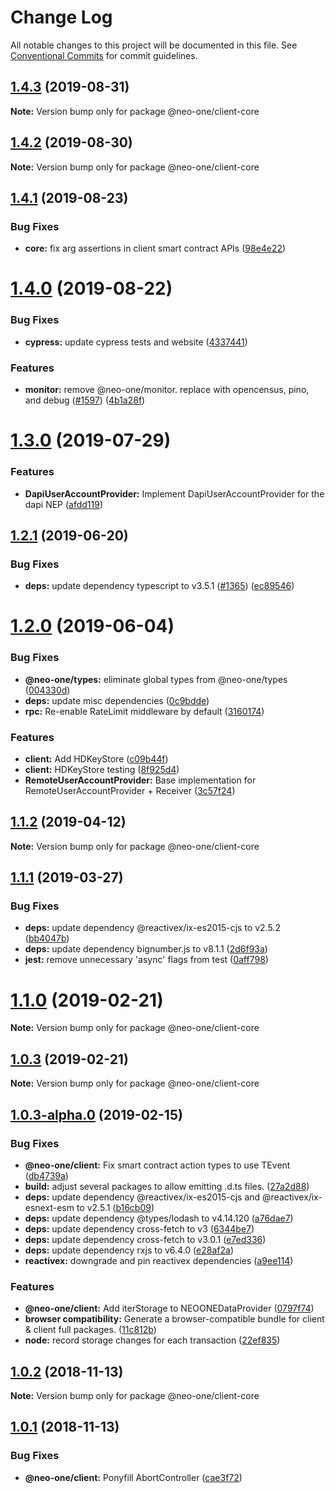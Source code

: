 # Change Log

All notable changes to this project will be documented in this file.
See [Conventional Commits](https://conventionalcommits.org) for commit guidelines.

## [1.4.3](https://github.com/neo-one-suite/neo-one/compare/@neo-one/client-core@1.4.2...@neo-one/client-core@1.4.3) (2019-08-31)

**Note:** Version bump only for package @neo-one/client-core





## [1.4.2](https://github.com/neo-one-suite/neo-one/compare/@neo-one/client-core@1.4.1...@neo-one/client-core@1.4.2) (2019-08-30)

**Note:** Version bump only for package @neo-one/client-core





## [1.4.1](https://github.com/neo-one-suite/neo-one/compare/@neo-one/client-core@1.4.0...@neo-one/client-core@1.4.1) (2019-08-23)


### Bug Fixes

* **core:** fix arg assertions in client smart contract APIs ([98e4e22](https://github.com/neo-one-suite/neo-one/commit/98e4e22))





# [1.4.0](https://github.com/neo-one-suite/neo-one/compare/@neo-one/client-core@1.3.0...@neo-one/client-core@1.4.0) (2019-08-22)


### Bug Fixes

* **cypress:** update cypress tests and website ([4337441](https://github.com/neo-one-suite/neo-one/commit/4337441))


### Features

* **monitor:** remove @neo-one/monitor. replace with opencensus, pino, and debug ([#1597](https://github.com/neo-one-suite/neo-one/issues/1597)) ([4b1a28f](https://github.com/neo-one-suite/neo-one/commit/4b1a28f))





# [1.3.0](https://github.com/neo-one-suite/neo-one/compare/@neo-one/client-core@1.2.1...@neo-one/client-core@1.3.0) (2019-07-29)


### Features

* **DapiUserAccountProvider:** Implement DapiUserAccountProvider for the dapi NEP ([afdd119](https://github.com/neo-one-suite/neo-one/commit/afdd119))





## [1.2.1](https://github.com/neo-one-suite/neo-one/compare/@neo-one/client-core@1.2.0...@neo-one/client-core@1.2.1) (2019-06-20)


### Bug Fixes

* **deps:** update dependency typescript to v3.5.1 ([#1365](https://github.com/neo-one-suite/neo-one/issues/1365)) ([ec89546](https://github.com/neo-one-suite/neo-one/commit/ec89546))





# [1.2.0](https://github.com/neo-one-suite/neo-one/compare/@neo-one/client-core@1.1.2...@neo-one/client-core@1.2.0) (2019-06-04)


### Bug Fixes

* **@neo-one/types:** eliminate global types from @neo-one/types ([004330d](https://github.com/neo-one-suite/neo-one/commit/004330d))
* **deps:** update misc dependencies ([0c9bdde](https://github.com/neo-one-suite/neo-one/commit/0c9bdde))
* **rpc:** Re-enable RateLimit middleware by default ([3160174](https://github.com/neo-one-suite/neo-one/commit/3160174))


### Features

* **client:** Add HDKeyStore ([c09b44f](https://github.com/neo-one-suite/neo-one/commit/c09b44f))
* **client:** HDKeyStore testing ([8f925d4](https://github.com/neo-one-suite/neo-one/commit/8f925d4))
* **RemoteUserAccountProvider:** Base implementation for RemoteUserAccountProvider + Receiver ([3c57f24](https://github.com/neo-one-suite/neo-one/commit/3c57f24))





## [1.1.2](https://github.com/neo-one-suite/neo-one/compare/@neo-one/client-core@1.1.1...@neo-one/client-core@1.1.2) (2019-04-12)

**Note:** Version bump only for package @neo-one/client-core





## [1.1.1](https://github.com/neo-one-suite/neo-one/compare/@neo-one/client-core@1.1.0...@neo-one/client-core@1.1.1) (2019-03-27)


### Bug Fixes

* **deps:** update dependency @reactivex/ix-es2015-cjs to v2.5.2 ([bb4047b](https://github.com/neo-one-suite/neo-one/commit/bb4047b))
* **deps:** update dependency bignumber.js to v8.1.1 ([2d6f93a](https://github.com/neo-one-suite/neo-one/commit/2d6f93a))
* **jest:** remove unnecessary 'async' flags from test ([0aff798](https://github.com/neo-one-suite/neo-one/commit/0aff798))





# [1.1.0](https://github.com/neo-one-suite/neo-one/compare/@neo-one/client-core@1.0.3...@neo-one/client-core@1.1.0) (2019-02-21)

**Note:** Version bump only for package @neo-one/client-core





## [1.0.3](https://github.com/neo-one-suite/neo-one/compare/@neo-one/client-core@1.0.3-alpha.0...@neo-one/client-core@1.0.3) (2019-02-21)

**Note:** Version bump only for package @neo-one/client-core





## [1.0.3-alpha.0](https://github.com/neo-one-suite/neo-one/compare/@neo-one/client-core@1.0.2...@neo-one/client-core@1.0.3-alpha.0) (2019-02-15)


### Bug Fixes

* **@neo-one/client:** Fix smart contract action types to use TEvent ([db4739a](https://github.com/neo-one-suite/neo-one/commit/db4739a))
* **build:** adjust several packages to allow emitting .d.ts files. ([27a2d88](https://github.com/neo-one-suite/neo-one/commit/27a2d88))
* **deps:** update dependency @reactivex/ix-es2015-cjs and @reactivex/ix-esnext-esm to v2.5.1 ([b16cb09](https://github.com/neo-one-suite/neo-one/commit/b16cb09))
* **deps:** update dependency @types/lodash to v4.14.120 ([a76dae7](https://github.com/neo-one-suite/neo-one/commit/a76dae7))
* **deps:** update dependency cross-fetch to v3 ([6344be7](https://github.com/neo-one-suite/neo-one/commit/6344be7))
* **deps:** update dependency cross-fetch to v3.0.1 ([e7ed336](https://github.com/neo-one-suite/neo-one/commit/e7ed336))
* **deps:** update dependency rxjs to v6.4.0 ([e28af2a](https://github.com/neo-one-suite/neo-one/commit/e28af2a))
* **reactivex:** downgrade and pin reactivex dependencies ([a9ee114](https://github.com/neo-one-suite/neo-one/commit/a9ee114))


### Features

* **@neo-one/client:** Add iterStorage to NEOONEDataProvider ([0797f74](https://github.com/neo-one-suite/neo-one/commit/0797f74))
* **browser compatibility:** Generate a browser-compatible bundle for client & client full packages. ([11c812b](https://github.com/neo-one-suite/neo-one/commit/11c812b))
* **node:** record storage changes for each transaction ([22ef835](https://github.com/neo-one-suite/neo-one/commit/22ef835))





## [1.0.2](https://github.com/neo-one-suite/neo-one/compare/@neo-one/client-core@1.0.1...@neo-one/client-core@1.0.2) (2018-11-13)

**Note:** Version bump only for package @neo-one/client-core





## [1.0.1](https://github.com/neo-one-suite/neo-one/compare/@neo-one/client-core@1.0.0...@neo-one/client-core@1.0.1) (2018-11-13)


### Bug Fixes

* **@neo-one/client:** Ponyfill AbortController ([cae3f72](https://github.com/neo-one-suite/neo-one/commit/cae3f72))
